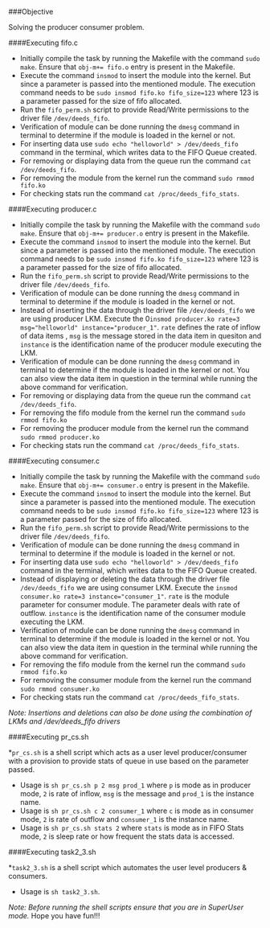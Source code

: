 ###Objective

Solving the producer consumer problem.


####Executing fifo.c

* Initially compile the task by running the Makefile with the command `sudo make`. Ensure that `obj-m+= fifo.o` entry is present in the Makefile.
* Execute the command `insmod` to insert the module into the kernel. But since a parameter is passed into the mentioned module. The execution command needs to be `sudo insmod fifo.ko fifo_size=123` where 123 is a parameter passed for the size of fifo allocated.
* Run the `fifo_perm.sh` script to provide Read/Write permissions to the driver file `/dev/deeds_fifo`. 
* Verification of module can be done running the `dmesg` command in terminal to determine if the module is loaded in the kernel or not.
* For inserting data use `sudo echo "helloworld" > /dev/deeds_fifo` command in the terminal, which writes data to the FIFO Queue created.
* For removing or displaying data from the queue run the command `cat /dev/deeds_fifo`.
* For removing the module from the kernel run the command `sudo rmmod fifo.ko`
* For checking stats run the command `cat /proc/deeds_fifo_stats`.

####Executing producer.c

* Initially compile the task by running the Makefile with the command `sudo make`. Ensure that `obj-m+= producer.o` entry is present in the Makefile.
* Execute the command `insmod` to insert the module into the kernel. But since a parameter is passed into the mentioned module. The execution command needs to be `sudo insmod fifo.ko fifo_size=123` where 123 is a parameter passed for the size of fifo allocated.
* Run the `fifo_perm.sh` script to provide Read/Write permissions to the driver file `/dev/deeds_fifo`. 
* Verification of module can be done running the `dmesg` command in terminal to determine if the module is loaded in the kernel or not.
* Instead of inserting the data through the driver file `/dev/deeds_fifo` we are using producer LKM. Execute the 0`insmod producer.ko rate=3 msg="helloworld" instance="producer_1"`.  `rate` defines the rate of inflow of data items , `msg` is the message stored in the data item in quesiton and `instance` is the identification name of the producer module executing the LKM. 
* Verification of module can be done running the `dmesg` command in terminal to determine if the module is loaded in the kernel or not. You can also view the data item in question in the terminal while running the above command for verification.
* For removing or displaying data from the queue run the command `cat /dev/deeds_fifo`.
* For removing the fifo module from the kernel run the command `sudo rmmod fifo.ko`
* For removing the producer module from the kernel run the command `sudo rmmod producer.ko`
* For checking stats run the command `cat /proc/deeds_fifo_stats`.

####Executing consumer.c

* Initially compile the task by running the Makefile with the command `sudo make`. Ensure that `obj-m+= consumer.o` entry is present in the Makefile.
* Execute the command `insmod` to insert the module into the kernel. But since a parameter is passed into the mentioned module. The execution command needs to be `sudo insmod fifo.ko fifo_size=123` where 123 is a parameter passed for the size of fifo allocated.
* Run the `fifo_perm.sh` script to provide Read/Write permissions to the driver file `/dev/deeds_fifo`. 
* Verification of module can be done running the `dmesg` command in terminal to determine if the module is loaded in the kernel or not.
* For inserting data use `sudo echo "helloworld" > /dev/deeds_fifo` command in the terminal, which writes data to the FIFO Queue created.
* Instead of displaying or deleting the data through the driver file `/dev/deeds_fifo` we are using consumer LKM. Execute the `insmod consumer.ko rate=3 instance="consumer_1"`.  `rate` is the module parameter for consumer module. The parameter deals with rate of outflow. `instance` is the identification name of the consumer module executing the LKM. 
* Verification of module can be done running the `dmesg` command in terminal to determine if the module is loaded in the kernel or not. You can also view the data item in question in the terminal while running the above command for verification.
* For removing the fifo module from the kernel run the command `sudo rmmod fifo.ko`
* For removing the consumer module from the kernel run the command `sudo rmmod consumer.ko`
* For checking stats run the command `cat /proc/deeds_fifo_stats`.

*Note: Insertions and deletions can also be done using the combination of LKMs and /dev/deeds_fifo drivers*

####Executing pr_cs.sh

*`pr_cs.sh` is a shell script which acts as a user level producer/consumer with a provision to provide stats of queue in use based on the parameter passed.
* Usage is `sh pr_cs.sh p 2 msg prod_1` where `p` is mode as in producer mode, `2` is rate of inflow, `msg` is the message and `prod_1` is the instance name.
* Usage is `sh pr_cs.sh c 2 consumer_1` where `c` is mode as in consumer mode, `2` is rate of outflow and `consumer_1` is the instance name.
* Usage is `sh pr_cs.sh stats 2` where `stats` is mode as in FIFO Stats mode, `2` is sleep rate or how frequent the stats data is accessed.
 
####Executing task2_3.sh

*`task2_3.sh` is a shell script which automates the user level producers  & consumers.
* Usage is `sh task2_3.sh`.

*Note: Before running the shell scripts ensure that you are in SuperUser mode.*
Hope you have fun!!!
